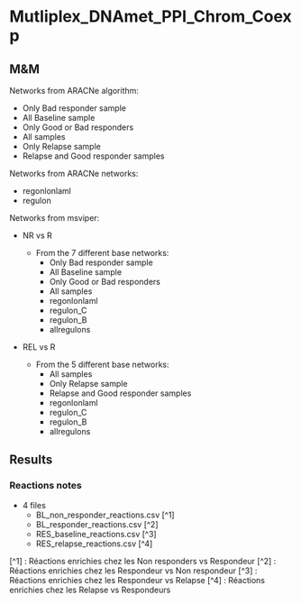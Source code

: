 # Mutliplex_DNAmet_PPI_Chrom_Coexp

## M&M

Networks from ARACNe algorithm:
* Only Bad responder sample
* All Baseline sample
* Only Good or Bad responders
* All samples
* Only Relapse sample
* Relapse and Good responder samples

Networks from ARACNe networks:
* regonlonlaml
* regulon

Networks from msviper:
* NR vs R
  * From the 7 different base networks:
    * Only Bad responder sample
    * All Baseline sample
    * Only Good or Bad responders
    * All samples
    * regonlonlaml
    * regulon_C
    * regulon_B
    * allregulons


* REL vs R
  * From the 5 different base networks:
    * All samples
    * Only Relapse sample
    * Relapse and Good responder samples
    * regonlonlaml
    * regulon_C
    * regulon_B
    * allregulons


## Results

### Reactions notes

* 4 files
  * BL_non_responder_reactions.csv [^1]
  * BL_responder_reactions.csv [^2]
  * RES_baseline_reactions.csv [^3]
  * RES_relapse_reactions.csv [^4]

[^1] : Réactions enrichies chez les Non responders vs Respondeur
[^2] : Réactions enrichies chez les Respondeur vs Non respondeur
[^3] : Réactions enrichies chez les Respondeur vs Relapse
[^4] : Réactions enrichies chez les Relapse vs Respondeurs
